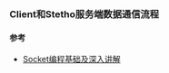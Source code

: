 ### Client和Stetho服务端数据通信流程


#### 参考
- [Socket编程基础及深入讲解](https://www.cnblogs.com/yiwangzhibujian/p/7107785.html)
